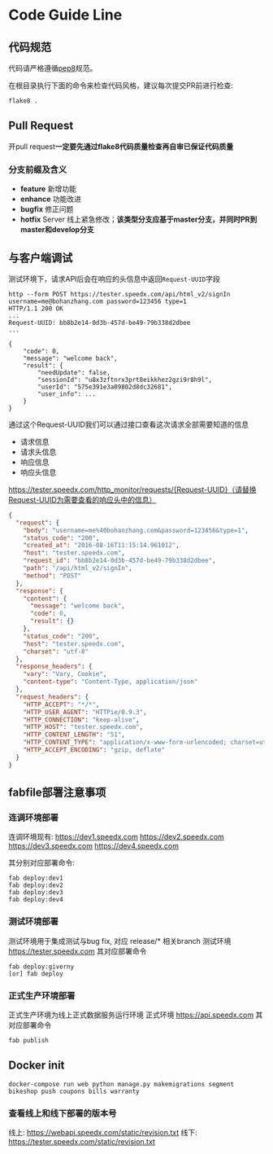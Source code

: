 # Code Guide Line

## 代码规范
代码请严格遵循[pep8](https://www.python.org/dev/peps/pep-0008/)规范。

在根目录执行下面的命令来检查代码风格，建议每次提交PR前进行检查:

```
flake8 .
```

## Pull Request

开pull request**一定要先通过flake8代码质量检查再自审已保证代码质量**

### 分支前缀及含义

- **feature** 新增功能
- **enhance** 功能改进
- **bugfix** 修正问题
- **hotfix** Server 线上紧急修改；**该类型分支应基于master分支，并同时PR到master和develop分支**


## 与客户端调试

测试环境下，请求API后会在响应的头信息中返回`Request-UUID`字段

```shell
http --form POST https://tester.speedx.com/api/html_v2/signIn username=me@bohanzhang.com password=123456 type=1
HTTP/1.1 200 OK
...
Request-UUID: bb8b2e14-0d3b-457d-be49-79b338d2dbee
...

{
    "code": 0,
    "message": "welcome back",
    "result": {
        "needUpdate": false,
        "sessionId": "u8x3zftnrx3prt8eikkhez2gzi9r8h9l",
        "userId": "575e391e3a09802d8dc32681",
        "user_info": ...
    }
}
```

通过这个Request-UUID我们可以通过接口查看这次请求全部需要知道的信息

- 请求信息
- 请求头信息
- 响应信息
- 响应头信息

https://tester.speedx.com/http_monitor/requests/{Request-UUID}（请替换Request-UUID为需要查看的响应头中的信息）

```json
{
  "request": {
    "body": "username=me%40bohanzhang.com&password=123456&type=1",
    "status_code": "200",
    "created_at": "2016-08-16T11:15:14.961012",
    "host": "tester.speedx.com",
    "request_id": "bb8b2e14-0d3b-457d-be49-79b338d2dbee",
    "path": "/api/html_v2/signIn",
    "method": "POST"
  },
  "response": {
    "content": {
      "message": "welcome back",
      "code": 0,
      "result": {}
    },
    "status_code": "200",
    "host": "tester.speedx.com",
    "charset": "utf-8"
  },
  "response_headers": {
    "vary": "Vary, Cookie",
    "content-type": "Content-Type, application/json"
  },
  "request_headers": {
    "HTTP_ACCEPT": "*/*",
    "HTTP_USER_AGENT": "HTTPie/0.9.3",
    "HTTP_CONNECTION": "keep-alive",
    "HTTP_HOST": "tester.speedx.com",
    "HTTP_CONTENT_LENGTH": "51",
    "HTTP_CONTENT_TYPE": "application/x-www-form-urlencoded; charset=utf-8",
    "HTTP_ACCEPT_ENCODING": "gzip, deflate"
  }
}

```


## fabfile部署注意事项

### 连调环境部署

连调环境现有:
https://dev1.speedx.com
https://dev2.speedx.com
https://dev3.speedx.com
https://dev4.speedx.com

其分别对应部署命令:

```
fab deploy:dev1
fab deploy:dev2
fab deploy:dev3
fab deploy:dev4

```
### 测试环境部署

测试环境用于集成测试与bug fix, 对应 release/* 相关branch
测试环境 https://tester.speedx.com
其对应部署命令
    
```
fab deploy:giverny
[or] fab deploy
```
    
### 正式生产环境部署

正式生产环境为线上正式数据服务运行环境
正式环境 https://api.speedx.com
其对应部署命令

```
fab publish
```


## Docker init

```
docker-compose run web python manage.py makemigrations segment bikeshop push coupons bills warranty
```

### 查看线上和线下部署的版本号

线上: https://webapi.speedx.com/static/revision.txt
线下: https://tester.speedx.com/static/revision.txt



